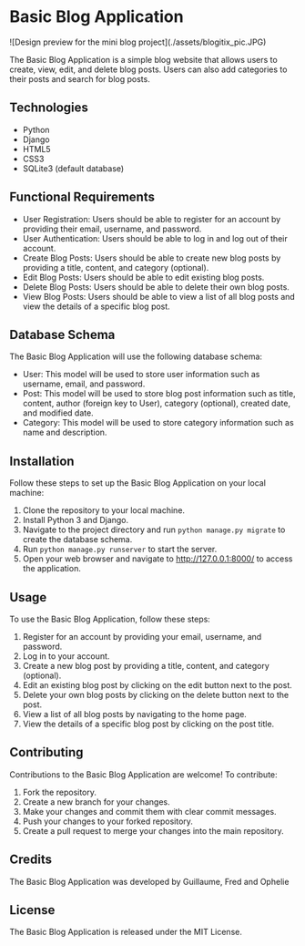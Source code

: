 <body>
  <h1>Basic Blog Application</h1>
  ![Design preview for the mini blog project](./assets/blogitix_pic.JPG)

  <p>The Basic Blog Application is a simple blog website that allows users to create, view, edit, and delete blog posts. Users can also add categories to their posts and search for blog posts.</p>
  <h2>Technologies</h2>
  <ul>
    <li>Python</li>
    <li>Django</li>
    <li>HTML5</li>
    <li>CSS3</li>
    <li>SQLite3 (default database)</li>
  </ul>
  <h2>Functional Requirements</h2>
  <ul>
    <li>User Registration: Users should be able to register for an account by providing their email, username, and password.</li>
    <li>User Authentication: Users should be able to log in and log out of their account.</li>
    <li>Create Blog Posts: Users should be able to create new blog posts by providing a title, content, and category (optional).</li>
    <li>Edit Blog Posts: Users should be able to edit existing blog posts.</li>
    <li>Delete Blog Posts: Users should be able to delete their own blog posts.</li>
    <li>View Blog Posts: Users should be able to view a list of all blog posts and view the details of a specific blog post.</li>
  </ul>
  <h2>Database Schema</h2>
  <p>The Basic Blog Application will use the following database schema:</p>
  <ul>
    <li>User: This model will be used to store user information such as username, email, and password.</li>
    <li>Post: This model will be used to store blog post information such as title, content, author (foreign key to User), category (optional), created date, and modified date.</li>
    <li>Category: This model will be used to store category information such as name and description.</li>
  </ul>
  <h2>Installation</h2>
  <p>Follow these steps to set up the Basic Blog Application on your local machine:</p>
  <ol>
    <li>Clone the repository to your local machine.</li>
    <li>Install Python 3 and Django.</li>
    <li>Navigate to the project directory and run <code>python manage.py migrate</code> to create the database schema. </li>
    <li>Run <code>python manage.py runserver</code> to start the server. </li>
    <li>Open your web browser and navigate to <a href="http://127.0.0.1:8000/">http://127.0.0.1:8000/</a> to access the application. </li>
  </ol>
  <h2>Usage</h2>
  <p>To use the Basic Blog Application, follow these steps:</p>
  <ol>
    <li>Register for an account by providing your email, username, and password.</li>
    <li>Log in to your account.</li>
    <li>Create a new blog post by providing a title, content, and category (optional).</li>
    <li>Edit an existing blog post by clicking on the edit button next to the post.</li>
    <li>Delete your own blog posts by clicking on the delete button next to the post.</li>
    <li>View a list of all blog posts by navigating to the home page.</li>
    <li>View the details of a specific blog post by clicking on the post title.</li>
  </ol>
  <h2>Contributing</h2>
  <p>Contributions to the Basic Blog Application are welcome! To contribute:</p>
  <ol>
    <li>Fork the repository.</li>
    <li>Create a new branch for your changes.</li>
    <li>Make your changes and commit them with clear commit messages.</li>
    <li>Push your changes to your forked repository.</li>
    <li>Create a pull request to merge your changes into the main repository.</li>
  </ol>
  <h2>Credits</h2>
  <p>The Basic Blog Application was developed by Guillaume, Fred and Ophelie</p>
  <h2>License</h2>
  <p>The Basic Blog Application is released under the MIT License.</p>
</body>
</html>
